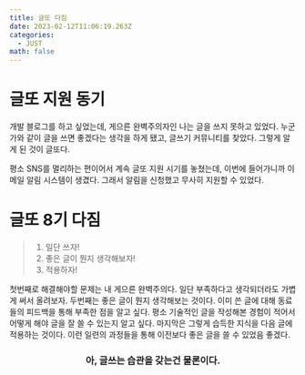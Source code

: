 ```yaml
---
title: 글또 다짐
date: 2023-02-12T11:06:19.263Z
categories:
  - JUST
math: false
---
```

# 글또 지원 동기

개발 블로그를 하고 싶었는데, 게으른 완벽주의자인 나는 글을 쓰지 못하고 있었다. 누군가와 같이 글을 쓰면 좋겠다는 생각을 하게 됐고, 글쓰기 커뮤니티를 찾았다. 그렇게 알게 된 것이 글또다.

평소 SNS를 멀리하는 편이어서 계속 글또 지원 시기를 놓쳤는데, 이번에 들어가니까 이메일 알림 시스템이 생겼다. 그래서 알림을 신청했고 무사히 지원할 수 있었다.

# 글또 8기 다짐

> 1. 일단 쓰자!
> 2. 좋은 글이 뭔지 생각해보자!
> 3. 적용하자!

첫번째로 해결해야할 문제는 내 게으른 완벽주의다. 일단 부족하다고 생각되더라도 가볍게 써서 올려보자. 두번째는 좋은 글이 뭔지 생각해보는 것이다. 이미 쓴 글에 대해 동료들의 피드백을 통해 부족한 점을 알고 싶다. 평소 기술적인 글을 작성해본 경험이 적어서 어떻게 해야 글을 잘 쓸 수 있는지 알고 싶다. 마지막은 그렇게 습득한 지식을 다음 글에 적용하는 것이다. 이런 일련의 과정들을 통해 이전보다 좋은 글을 쓸 수 있었음 좋겠다.

### <center>아, 글쓰는 습관을 갖는건 물론이다.</center>
